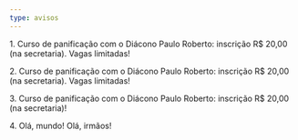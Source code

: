 ```yaml
---
type: avisos
---
```


1\. Curso de panificação com o Diácono Paulo Roberto: inscrição R$ 20,00 (na secretaria). Vagas limitadas!

2\. Curso de panificação com o Diácono Paulo Roberto: inscrição R$ 20,00 (na secretaria). Vagas limitadas!

3\. Curso de panificação com o Diácono Paulo Roberto: inscrição R$ 20,00 (na secretaria)!

4\. Olá, mundo! Olá, irmãos!
